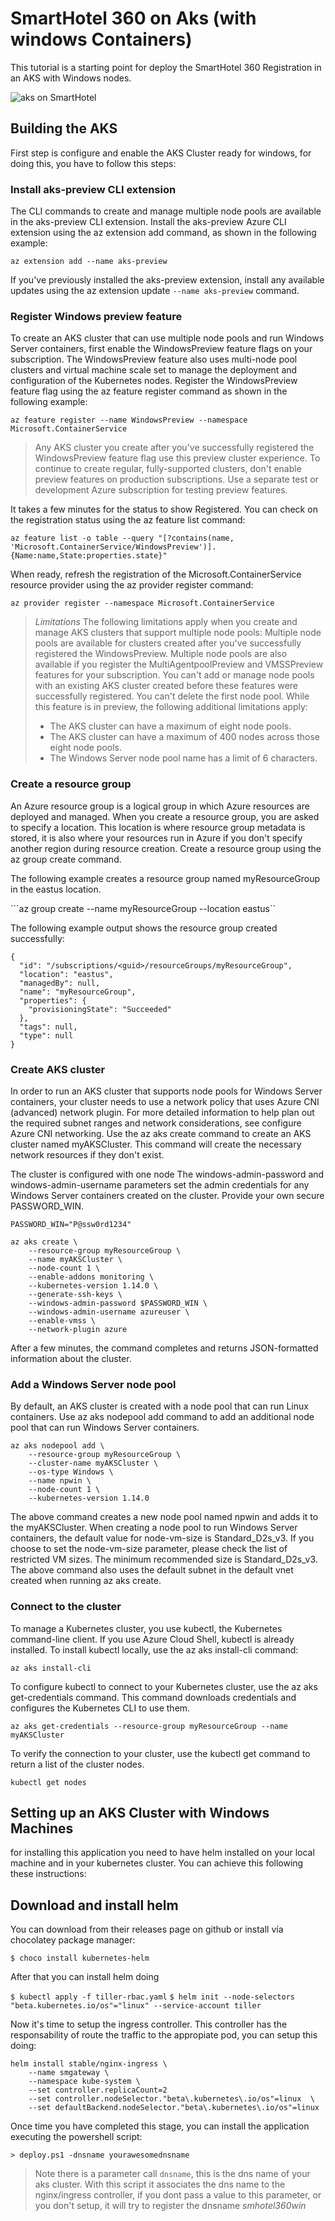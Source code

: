 # SmartHotel 360 on Aks (with windows Containers)

This tutorial is a starting point for deploy the SmartHotel 360 Registration in an AKS with Windows nodes.

![aks on SmartHotel](images/workingonaks.png)

## Building the AKS

First step is configure and enable the AKS Cluster ready for windows, for doing this, you have to follow this steps:
### Install aks-preview CLI extension

The CLI commands to create and manage multiple node pools are available in the aks-preview CLI extension. Install the aks-preview Azure CLI extension using the az extension add command, as shown in the following example:

```az extension add --name aks-preview```
 
If you've previously installed the aks-preview extension, install any available updates using the az extension update ```--name aks-preview``` command.

### Register Windows preview feature
To create an AKS cluster that can use multiple node pools and run Windows Server containers, first enable the WindowsPreview feature flags on your subscription. The WindowsPreview feature also uses multi-node pool clusters and virtual machine scale set to manage the deployment and configuration of the Kubernetes nodes. Register the WindowsPreview feature flag using the az feature register command as shown in the following example:

```az feature register --name WindowsPreview --namespace Microsoft.ContainerService ```
 
> Any AKS cluster you create after you've successfully registered the WindowsPreview feature flag use this preview cluster experience. To continue to create regular, fully-supported clusters, don't enable preview features on production subscriptions. Use a separate test or development Azure subscription for testing preview features.

It takes a few minutes for the status to show Registered. You can check on the registration status using the az feature list command:

```az feature list -o table --query "[?contains(name, 'Microsoft.ContainerService/WindowsPreview')].{Name:name,State:properties.state}"```

When ready, refresh the registration of the Microsoft.ContainerService resource provider using the az provider register command:

```az provider register --namespace Microsoft.ContainerService``` 
> _Limitations_
The following limitations apply when you create and manage AKS clusters that support multiple node pools:
>Multiple node pools are available for clusters created after you've successfully registered the WindowsPreview. Multiple node pools are also available if you register the MultiAgentpoolPreview and VMSSPreview features for your subscription. You can't add or manage node pools with an existing AKS cluster created before these features were successfully registered.
You can't delete the first node pool.
While this feature is in preview, the following additional limitations apply:
> - The AKS cluster can have a maximum of eight node pools.
> - The AKS cluster can have a maximum of 400 nodes across those eight node pools.
> - The Windows Server node pool name has a limit of 6 characters.

### Create a resource group

An Azure resource group is a logical group in which Azure resources are deployed and managed. When you create a resource group, you are asked to specify a location. This location is where resource group metadata is stored, it is also where your resources run in Azure if you don't specify another region during resource creation. Create a resource group using the az group create command.

The following example creates a resource group named myResourceGroup in the eastus location.

```az group create --name myResourceGroup --location eastus`` 

The following example output shows the resource group created successfully:

```
{
  "id": "/subscriptions/<guid>/resourceGroups/myResourceGroup",
  "location": "eastus",
  "managedBy": null,
  "name": "myResourceGroup",
  "properties": {
    "provisioningState": "Succeeded"
  },
  "tags": null,
  "type": null
}
```

### Create AKS cluster
In order to run an AKS cluster that supports node pools for Windows Server containers, your cluster needs to use a network policy that uses Azure CNI (advanced) network plugin. For more detailed information to help plan out the required subnet ranges and network considerations, see configure Azure CNI networking. Use the az aks create command to create an AKS cluster named myAKSCluster. This command will create the necessary network resources if they don't exist.

The cluster is configured with one node
The windows-admin-password and windows-admin-username parameters set the admin credentials for any Windows Server containers created on the cluster.
Provide your own secure PASSWORD_WIN.

```
PASSWORD_WIN="P@ssw0rd1234"

az aks create \
    --resource-group myResourceGroup \
    --name myAKSCluster \
    --node-count 1 \
    --enable-addons monitoring \
    --kubernetes-version 1.14.0 \
    --generate-ssh-keys \
    --windows-admin-password $PASSWORD_WIN \
    --windows-admin-username azureuser \
    --enable-vmss \
    --network-plugin azure
```

After a few minutes, the command completes and returns JSON-formatted information about the cluster.

### Add a Windows Server node pool
By default, an AKS cluster is created with a node pool that can run Linux containers. Use az aks nodepool add command to add an additional node pool that can run Windows Server containers.

```
az aks nodepool add \
    --resource-group myResourceGroup \
    --cluster-name myAKSCluster \
    --os-type Windows \
    --name npwin \
    --node-count 1 \
    --kubernetes-version 1.14.0
```

The above command creates a new node pool named npwin and adds it to the myAKSCluster. When creating a node pool to run Windows Server containers, the default value for node-vm-size is Standard_D2s_v3. If you choose to set the node-vm-size parameter, please check the list of restricted VM sizes. The minimum recommended size is Standard_D2s_v3. The above command also uses the default subnet in the default vnet created when running az aks create.

### Connect to the cluster
To manage a Kubernetes cluster, you use kubectl, the Kubernetes command-line client. If you use Azure Cloud Shell, kubectl is already installed. To install kubectl locally, use the az aks install-cli command:

```az aks install-cli```

To configure kubectl to connect to your Kubernetes cluster, use the az aks get-credentials command. This command downloads credentials and configures the Kubernetes CLI to use them.

```az aks get-credentials --resource-group myResourceGroup --name myAKSCluster ```

To verify the connection to your cluster, use the kubectl get command to return a list of the cluster nodes.

```kubectl get nodes```

## Setting up an AKS Cluster with Windows Machines

for installing this application you need to have helm installed on your local machine and in your kubernetes cluster. You can achieve this following these instructions:

## Download and install helm

You can download from their releases page on github or install vía chocolatey package manager:

```$ choco install kubernetes-helm```

After that you can install helm doing

```$ kubectl apply -f tiller-rbac.yaml```
```$ helm init --node-selectors "beta.kubernetes.io/os"="linux" --service-account tiller ```

Now it's time to setup the ingress controller. This controller has the responsability of route the traffic to the appropiate pod, you can setup this doing:

```
helm install stable/nginx-ingress \ 
    --name smgateway \
    --namespace kube-system \
    --set controller.replicaCount=2 
    --set controller.nodeSelector."beta\.kubernetes\.io/os"=linux  \
    --set defaultBackend.nodeSelector."beta\.kubernetes\.io/os"=linux
```
    

Once time you have completed this stage, you can install the application executing the powershell script:

```> deploy.ps1 -dnsname yourawesomednsname```

>Note there is a parameter call ```dnsname```, this is the dns name of your aks cluster. With this script it associates the dns name to the nginx/ingress controller, if you dont pass a value to this parameter, or you don't setup, it will try to register the dnsname _smhotel360win_


